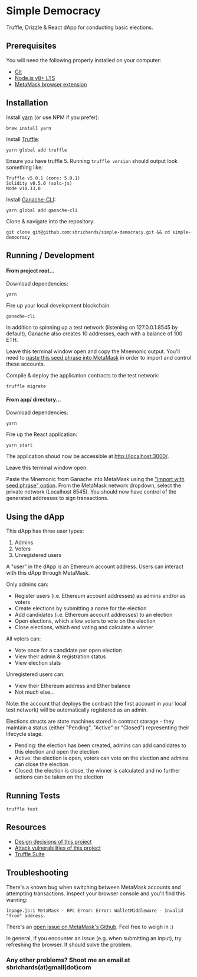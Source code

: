 # Simple Democracy

Truffle, Drizzle & React dApp for conducting basic elections.

## Prerequisites

You will need the following properly installed on your computer:

- [Git](https://git-scm.com/)
- [Node.js v8+ LTS](https://nodejs.org/en/)
- [MetaMask browser extension](https://metamask.io/)

## Installation

Install [yarn](https://yarnpkg.com/lang/en/docs/install) (or use NPM if you prefer):

```
brew install yarn
```

Install [Truffle](https://truffleframework.com/truffle):

```
yarn global add truffle
```

Ensure you have truffle 5. Running `truffle version` should output look something like:

```
Truffle v5.0.1 (core: 5.0.1)
Solidity v0.5.0 (solc-js)
Node v10.13.0
```

Install [Ganache-CLI](https://github.com/trufflesuite/ganache-cli):

```
yarn global add ganache-cli
```

Clone & navigate into the repository:

```
git clone git@github.com:sbrichards/simple-democracy.git && cd simple-democracy
```

## Running / Development

#### From project root...

Download dependencies:

```
yarn
```

Fire up your local development blockchain:

```
ganache-cli
```

In addition to spinning up a test network (listening on 127.0.0.1:8545 by default), Ganache also creates 10 addresses, each with a balance of 100 ETH.

Leave this terminal window open and copy the Mnemonic output. You'll need to [paste this seed phrase into MetaMask](https://medium.com/publicaio/how-import-a-wallet-to-your-metamask-account-dcaba25e558d) in order to import and control these accounts.

Compile & deploy the application contracts to the test network:

```
truffle migrate
```

#### From app/ directory...

Download dependencies:

```
yarn
```

Fire up the React application:

```
yarn start
```

The application shoud now be accessible at [http://localhost:3000/](http://localhost:3000/).

Leave this terminal window open.

Paste the Mnemonic from Ganache into MetaMask using the ["import with seed phrase" option](https://medium.com/publicaio/how-import-a-wallet-to-your-metamask-account-dcaba25e558d). From the MetaMask network dropdown, select the private network (Localhost 8545). You should now have control of the generated addresses to sign transactions.

## Using the dApp

This dApp has three user types:

1. Admins
2. Voters
3. Unregistered users

A "user" in the dApp is an Ethereum account address. Users can interact with this dApp through MetaMask.

Only admins can:

- Register users (i.e. Ethereum account addresses) as admins and/or as voters
- Create elections by submitting a name for the election
- Add candidates (i.e. Ethereum account addresses) to an election
- Open elections, which allow voters to vote on the election
- Close elections, which end voting and calculate a winner

All voters can:

- Vote once for a candidate per open election
- View their admin & registration status
- View election stats

Unregistered users can:

- View their Ethereum address and Ether balance
- Not much else...

Note: the account that deploys the contract (the first account in your local test network) will be automatically registered as an admin.

Elections structs are state machines stored in contract storage - they maintain a status (either "Pending", "Active" or "Closed") representing their lifecycle stage.

- Pending: the election has been created, admins can add candidates to this election and open the election
- Active: the election is open, voters can vote on the election and admins can close the election
- Closed: the election is close, the winner is calculated and no further actions can be taken on the election

## Running Tests

```
truffle test
```

## Resources

- [Design decisions of this project](./design_pattern_decisions.md)
- [Attack vulnerabilities of this project](./avoiding_common_attacks.md)
- [Truffle Suite](https://www.truffleframework.com/)

## Troubleshooting

There's a known bug when switching between MetaMask accounts and attempting transactions. Inspect your browser console and you'll find this warning:

```
inpage.js:1 MetaMask - RPC Error: Error: WalletMiddleware - Invalid "from" address.
```

There's an [open issue on MetaMask's Github](https://github.com/MetaMask/metamask-extension/issues/5587). Feel free to weigh in :)

In general, if you encounter an issue (e.g. when submitting an input), try refreshing the browser. It should solve the problem.

### Any other problems? Shoot me an email at sbrichards(at)gmail(dot)com

